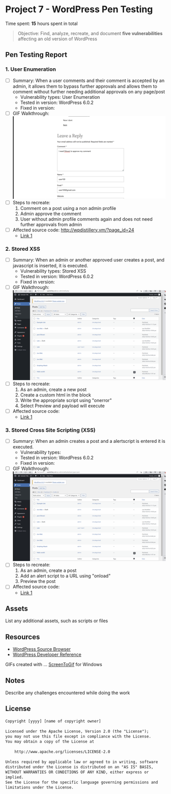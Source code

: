 # Project 7 - WordPress Pen Testing

Time spent: **15** hours spent in total

> Objective: Find, analyze, recreate, and document **five vulnerabilities** affecting an old version of WordPress

## Pen Testing Report

### 1. User Enumeration

- [ ] Summary: When a user comments and their comment is accepted by an admin, it allows them to bypass further approvals and allows them to comment without further needing additional approvals on any page/post
  - Vulnerability types: User Enumeration
  - Tested in version: WordPress 6.0.2
  - Fixed in version: 
- [ ] GIF Walkthrough: <img src="https://github.com/ShivaniNanan/Wordpress-Pen-Testing/blob/main/userenumeration.gif" alt="My Project GIF">
- [ ] Steps to recreate: 
    1. Comment on a post using a non admin profile
    2. Admin approve the comment
    3. User without admin profile comments again and does not need further approvals from admin
- [ ] Affected source code: http://wpdistillery.vm/?page_id=24
  - [Link 1](https://core.trac.wordpress.org/browser/tags/version/src/source_file.php)
  
### 2. Stored XSS

- [ ] Summary: When an admin or another approved user creates a post, and javascript is inserted, it is executed.
  - Vulnerability types: Stored XSS
  - Tested in version: WordPress 6.0.2
  - Fixed in version:
- [ ] GIF Walkthrough: <img src= "https://github.com/ShivaniNanan/Wordpress-Pen-Testing/blob/main/xss1.gif" alt="SecondTest GIF">
- [ ] Steps to recreate: 
    1. As an admin, create a new post
    2. Create a custom html in the block
    3. Write the appropriate script using "onerror"
    4. Select Preview and payload will execute
- [ ] Affected source code:
  - [Link 1](https://core.trac.wordpress.org/browser/tags/version/src/source_file.php)

### 3. Stored Cross Site Scripting (XSS)

- [ ] Summary: When an admin creates a post and a alertscript is entered it is executed.
  - Vulnerability types:
  - Tested in version: WordPress 6.0.2
  - Fixed in version: 
- [ ] GIF Walkthrough: <img src= "https://github.com/ShivaniNanan/Wordpress-Pen-Testing/blob/main/xsscrosssite.gif" alt="ThirdTest GIF">
- [ ] Steps to recreate: 
    1. As an admin, create a post
    2. Add an alert script to a URL using "onload" 
    3. Preview the post
- [ ] Affected source code:
  - [Link 1](https://core.trac.wordpress.org/browser/tags/version/src/source_file.php)



## Assets

List any additional assets, such as scripts or files

## Resources

- [WordPress Source Browser](https://core.trac.wordpress.org/browser/)
- [WordPress Developer Reference](https://developer.wordpress.org/reference/)

GIFs created with  ...
[ScreenToGif](https://www.screentogif.com/) for Windows


## Notes

Describe any challenges encountered while doing the work

## License

    Copyright [yyyy] [name of copyright owner]

    Licensed under the Apache License, Version 2.0 (the "License");
    you may not use this file except in compliance with the License.
    You may obtain a copy of the License at

        http://www.apache.org/licenses/LICENSE-2.0

    Unless required by applicable law or agreed to in writing, software
    distributed under the License is distributed on an "AS IS" BASIS,
    WITHOUT WARRANTIES OR CONDITIONS OF ANY KIND, either express or implied.
    See the License for the specific language governing permissions and
    limitations under the License.
